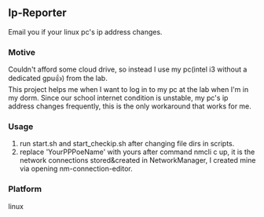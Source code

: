 ## Ip-Reporter
Email you if your linux pc's ip address changes.

### Motive
Couldn't afford some cloud drive, so instead I use my pc(intel i3 without a dedicated gpu👍) from the lab.  
This project helps me when I want to log in to my pc at the lab when I'm in my dorm. Since our school internet condition is unstable, my pc's ip address changes frequently, this is the only workaround that works for me.  

### Usage
1. run start.sh and start_checkip.sh after changing file dirs in scripts.  
2. replace 'YourPPPoeName' with yours after command nmcli c up, it is the network connections stored&created in NetworkManager, I created mine via opening nm-connection-editor.

### Platform
linux
